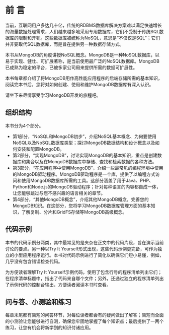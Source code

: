 # 前 言

当前，互联网用户多达几十亿，传统的RDBMS数据库解决方案难以满足快速增长的海量数据处理需求，人们越来越多地采用专用数据库，它们不受制于传统SQL数据库的限制和开销。这些数据库被统称为NoSQL，意思是“不仅仅是SQL”；它们并非要取代SQL数据库，而是旨在提供另一种数据存储方式。

本书从MongoDB的角度讲授NoSQL概念。MongoDB是一种NoSQL数据库，以易于实现、健壮、可扩展著称，是当前使用最广泛的NoSQL数据库。MongoDB已成熟为稳定的平台，已被多家公司用来提供所需的数据可扩展性。

本书每章都介绍了将MongoDB用作高性能应用程序的后端存储所需的基本知识，阅读完本书后，您将对如何创建、使用和维护MongoDB数据库有深入认识。

请坐下来尽情享受学习MongoDB开发的旅程吧。

## 组织结构

本书分为4个部分。

+ 第1部分，“NoSQL和MongoDB初步”，介绍NoSQL基本概念、为何要使用NoSQL以及NoSQL数据库类型；探讨MongoDB数据结构和设计概念以及如何安装和配置MongoDB。
+ 第2部分，“实现MongoDB”，讨论实现MongoDB的基本知识，重点是创建数据库和集合以及在MongoDB数据库中存储、查找和检索数据的各种方法。
+ 第3部分，“在应用程序中使用MongoDB”，介绍一些最常见的编程环境中使用的MongoDB驱动程序。MongoDB驱动程序是一个库，提供了以编程方式访问和使用MongoDB数据库所需的工具。这部分涵盖了用于Java、PHP、Python和Node.js的MongoDB驱动程序；针对每种语言的内容都自成一体，让您能够跳过与您不感兴趣的语言相关的章节。
+ 第4部分，“其他MongoDB概念”，介绍其他MongoDB概念，完善您的MongoDB知识。在这部分，您将学习MongoDB数据库管理方面的基本知识，了解复制、分片和GridFS存储等MongoDB高级概念。

## 代码示例

本书的代码示例分两类，其中最常见的是夹杂在正文中的代码片段，旨在演示当前讨论的要点。另一种以Try It Yourself形式出现，这些代码示例更完备，可作为独立的小型应用程序运行。本书对代码示例进行了简化以确保它们短小易懂，例如，几乎没有包含错误检查代码。

为方便读者理解Try It Yourself示例代码，使用了包含行号的程序清单列出它们；在程序清单标题中，指出了代码来自哪个文件；另外，还通过独立的程序清单列出了示例代码的控制台输出，方便读者阅读本书时查看。

## 问与答、小测验和练习

每章末尾都有简短的问答环节，对每位读者都会有的疑问做出了解答；简短而全面的小测验让您能够进行自测，确保您牢固地掌握了每个知识点；最后提供了一两个练习，让您有机会将新学到的知识付诸应用。

